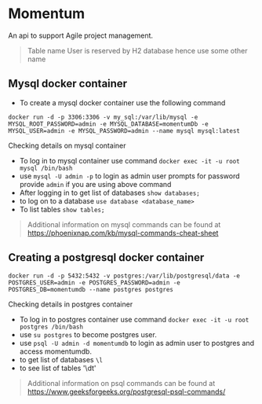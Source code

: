# Momentum

An api to support Agile project management.

> Table name User is reserved by H2 database hence use some other name

## Mysql docker container

- To create a mysql docker container use the following command

```commandline
docker run -d -p 3306:3306 -v my_sql:/var/lib/mysql -e MYSQL_ROOT_PASSWORD=admin -e MYSQL_DATABASE=momentumDb -e MYSQL_USER=admin -e MYSQL_PASSWORD=admin --name mysql mysql:latest
```
Checking details on mysql container

- To log in to mysql container use command `docker exec -it -u root mysql /bin/bash`
- use `mysql -U admin -p` to login as admin user prompts for password provide `admin` if you are using above command
- After logging in to get list of databases `show databases;`
- to log on to a database `use database <database_name>`
- To list tables `show tables;`

> Additional information on mysql commands can be found at https://phoenixnap.com/kb/mysql-commands-cheat-sheet

## Creating a postgresql docker container

```commandline
docker run -d -p 5432:5432 -v postgres:/var/lib/postgresql/data -e POSTGRES_USER=admin -e POSTGRES_PASSWORD=admin -e POSTGRES_DB=momentumdb --name postgres postgres
```

Checking details in postgres container
- To log in to postgres container use command `docker exec -it -u root postgres /bin/bash`
- use `su postgres` to become postgres user.
- use `psql -U admin -d momentumdb` to login as admin user to postgres and access momentumdb.
- to get list of databases `\l`
- to see list of tables '\dt'

> Additional information on psql commands can be found at https://www.geeksforgeeks.org/postgresql-psql-commands/
